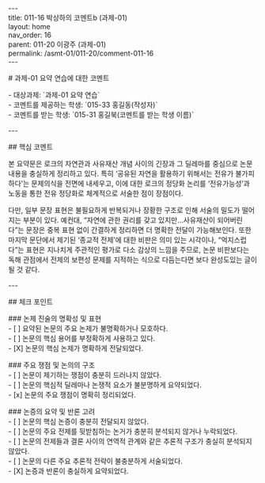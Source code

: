 \---  
title: 011-16 박상하의 코멘트b (과제-01)   
layout: home  
nav\_order: 16  
parent: 011-20 이광주 (과제-01)  
permalink: /asmt-01/011-20/comment-011-16  
\---

\# 과제-01 요약 연습에 대한 코멘트

\- 대상과제: \`과제-01 요약 연습\`  
\- 코멘트를 제공하는 학생: \`015-33 홍길동(작성자)\`   
\- 코멘트를 받는 학생: \`015-31 홍길북(코멘트를 받는 학생 이름)\` 

\---

\#\# 핵심 코멘트

본 요약문은 로크의 자연관과 사유재산 개념 사이의 긴장과 그 딜레마를 중심으로 논문 내용을 충실하게 정리하고 있다. 특히 ‘공유된 자연을 활용하기 위해서는 전유가 불가피하다’는 문제의식을 전면에 내세우고, 이에 대한 로크의 정당화 논리를 ‘전유가능성’과 노동을 통한 전유 정당화로 체계적으로 서술한 점이 장점이다.

다만, 일부 문장 표현은 불필요하게 반복되거나 장황한 구조로 인해 서술의 밀도가 떨어지는 부분이 있다. 예컨대, “자연에 관한 권리를 갖고 있지만…사유재산이 되어버린다”는 문장은 중복 표현 없이 간결하게 정리하면 더 명확한 전달이 가능해보인다. 또한 마지막 문단에서 제기된 ‘종교적 전제’에 대한 비판은 의미 있는 시각이나, “억지스럽다”는 표현은 지나치게 주관적인 평가로 다소 감상의 느낌을 주므로, 논문 비판보다는 독해 관점에서 전제의 보편성 문제를 지적하는 식으로 다듬는다면 보다 완성도있는 글이 될 것 같다.

\---

\#\# 체크 포인트

\#\#\# 논제 진술의 명확성 및 표현    
\- \[ \] 요약된 논문의 주요 논제가 불명확하거나 모호하다.    
\- \[ \] 논문의 핵심 용어를 부정확하게 사용하고 있다.    
\- \[X\] 논문의 핵심 논제가 명확하게 전달되었다.  

\#\#\# 주요 쟁점 및 논의의 구조    
\- \[ \] 논문이 제기하는 쟁점이 충분히 드러나지 않았다.    
\- \[ \] 논문의 핵심적 딜레마나 논쟁적 요소가 불분명하게 요약되었다.    
\- \[x\] 논문의 주요 쟁점이 명확히 정리되었다.  

\#\#\# 논증의 요약 및 반론 고려    
\- \[ \] 논문의 핵심 논증이 충분히 전달되지 않았다.    
\- \[ \] 논문의 주요 전제를 뒷받침하는 논거가 충분히 분석되지 않거나 누락되었다.    
\- \[ \] 논문의 전제들과 결론 사이의 연역적 관계와 같은 추론적 구조가 충실히 분석되지 않았다.    
\- \[ \] 논문의 다른 주요 추론적 전략이 불충분하게 서술되었다.  
\- \[X\] 논증과 반론이 충실하게 요약되었다. 

